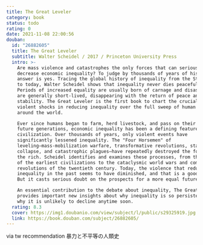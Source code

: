 ```yaml
---
title: The Great Leveler
category: book
status: todo
rating: 0
date: 2021-11-08 22:00:56
douban:
  id: "26882605"
  title: The Great Leveler
  subtitle: Walter Scheidel / 2017 / Princeton University Press
  intro: >-
    Are mass violence and catastrophes the only forces that can seriously
    decrease economic inequality? To judge by thousands of years of history, the
    answer is yes. Tracing the global history of inequality from the Stone Age
    to today, Walter Scheidel shows that inequality never dies peacefully.
    Periods of increased equality are usually born of carnage and disaster and
    are generally short-lived, disappearing with the return of peace and
    stability. The Great Leveler is the first book to chart the crucial role of
    violent shocks in reducing inequality over the full sweep of human history
    around the world.

    Ever since humans began to farm, herd livestock, and pass on their assets to
    future generations, economic inequality has been a defining feature of
    civilization. Over thousands of years, only violent events have
    significantly lessened inequality. The "Four Horsemen" of
    leveling—mass-mobilization warfare, transformative revolutions, state
    collapse, and catastrophic plagues—have repeatedly destroyed the fortunes of
    the rich. Scheidel identifies and examines these processes, from the crises
    of the earliest civilizations to the cataclysmic world wars and communist
    revolutions of the twentieth century. Today, the violence that reduced
    inequality in the past seems to have diminished, and that is a good thing.
    But it casts serious doubt on the prospects for a more equal future.

    An essential contribution to the debate about inequality, The Great Leveler
    provides important new insights about why inequality is so persistent—and
    why it is unlikely to decline anytime soon.
  rating: 8.3
  cover: https://img1.doubanio.com/view/subject/l/public/s29325919.jpg
  link: https://book.douban.com/subject/26882605/
---
```


via tw recommendation  暴力と不平等の人類史
